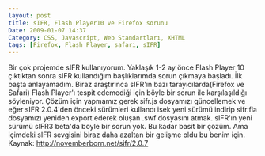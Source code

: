 ```yaml
---
layout: post
title: sIFR, Flash Player10 ve Firefox sorunu
Date: 2009-01-07 14:37
Category: CSS, Javascript, Web Standartları, XHTML
tags: [Firefox, Flash Player, safari, sIFR]
---
```


Bir çok projemde sIFR kullanıyorum. Yaklaşık 1-2 ay önce Flash Player 10
çıktıktan sonra sIFR kullandığım başlıklarımda sorun çıkmaya başladı.
İlk başta anlayamadım. Biraz araştırınca sIFR'ın bazı
tarayıcılarda(Firefox ve Safari) Flash Player'ı tespit edemediği için
böyle bir sorun ile karşılaşıldığı söyleniyor. Çözüm için yapmamız gerek
sifr.js dosyamızı güncellemek ve eğer sIFR 2.0.4'den önceki sürümleri
kullandı isek yeni sürümü indirip sifr.fla dosyamızı yeniden export
ederek oluşan .swf dosyasını atmak. sIFR'ın yeni sürümü sIFR3 beta'da
böyle bir sorun yok. Bu kadar basit bir çözüm. Ama içimdeki sIFR
sevgisini biraz daha azaltan bir gelişme oldu bu benim için. Kaynak:
http://novemberborn.net/sifr/2.0.7